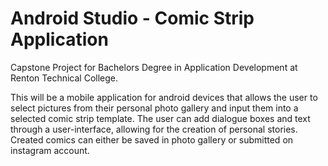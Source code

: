 # Android Studio - Comic Strip Application

Capstone Project for Bachelors Degree in Application Development at Renton Technical College. 

This will be a mobile application for android devices that allows the user to select pictures from their personal photo gallery and input them into a selected comic strip template. The user can add dialogue boxes and text through a user-interface, allowing for the creation of personal stories. Created comics can either be saved in photo gallery or submitted on instagram account. 
